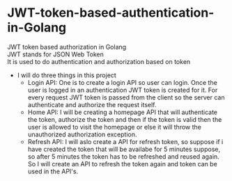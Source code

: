# JWT-token-based-authentication-in-Golang
JWT token based authorization in Golang  
JWT stands for JSON Web Token  
It is used to do authentication and authorization based on token  
- I will do three things in this project
  - Login API: One is to create a login API so user can login. Once the user is logged in an authentication JWT token is created for it. For every request JWT token is passed from the client so the server can authenticate and authorize the request itself.
  - Home API: I will be creating a homepage API that will authenticate the token, authorize the token and then if the token is valid then the user is allowed to visit the homepage or else it will throw the unauthorized authorization exception.
  -  Refresh API: I will aslo create a API for refresh token, so suppose if i have created the token  that will be availabe for 5 minutes suppose, so after 5 minutes the token has to be refreshed and reused again.  
So I will create an API to refresh the token again and token can be used in the API's.

